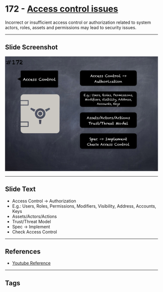 # 172 - [Access control issues](Access%20control%20issues.md)
Incorrect or insufficient access control or authorization related to system actors, roles, assets and permissions may lead to security issues.
___
## Slide Screenshot
![0172.png](../../images/5.Pitfalls%20and%20Best%20Practices%20201/172.png)
___
## Slide Text
- Access Control -> Authorization
- E.g.: Users, Roles, Permissions, Modifiers, Visibility, Address, Accounts, Keys
- Assets/Actors/Actions
- Trust/Threat Model
- Spec -> Implement
- Check Access Control
___
## References
- [Youtube Reference](https://youtu.be/IVbEIbIpWUY?t=709)
___
## Tags